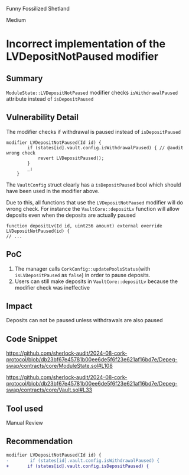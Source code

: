 Funny Fossilized Shetland

Medium

# Incorrect implementation of the LVDepositNotPaused modifier

## Summary
`ModuleState::LVDepositNotPaused` modifier checks `isWithdrawalPaused` attribute instead of `isDepositPaused`
## Vulnerability Detail
The modifier checks if withdrawal is paused instead of `isDepositPaused`
```solidity
modifier LVDepositNotPaused(Id id) {
        if (states[id].vault.config.isWithdrawalPaused) { // @audit wrong check
            revert LVDepositPaused();
        }
        _;
    }
```
The `VaultConfig` struct clearly has a `isDepositPaused` bool which should have been used in the modifier above.

Due to this, all functions that use the `LVDepositNotPaused` modifier will do wrong check. 
For instance the `VaultCore::depositLv` function will allow deposits even when the deposits are actually paused
```solidity
function depositLv(Id id, uint256 amount) external override LVDepositNotPaused(id) {
// ...
```
## PoC
1. The manager calls `CorkConfig::updatePoolsStatus`(with `isLVDepositPaused` as `false`) in order to pause deposits.
2. Users can still make deposits in `VaultCore::depositLv` because the modifier check was ineffective 
## Impact
Deposits can not be paused unless withdrawals are also paused
## Code Snippet
https://github.com/sherlock-audit/2024-08-cork-protocol/blob/db23bf67e45781b00ee6de5f6f23e621af16bd7e/Depeg-swap/contracts/core/ModuleState.sol#L108

https://github.com/sherlock-audit/2024-08-cork-protocol/blob/db23bf67e45781b00ee6de5f6f23e621af16bd7e/Depeg-swap/contracts/core/Vault.sol#L33
## Tool used
Manual Review

## Recommendation
```diff
modifier LVDepositNotPaused(Id id) {
-        if (states[id].vault.config.isWithdrawalPaused) {
+       if (states[id].vault.config.isDepositPaused) {
```
